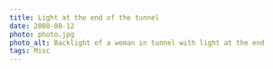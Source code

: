```yaml
---
title: Light at the end of the tunnel
date: 2008-08-12
photo: photo.jpg
photo_alt: Backlight of a woman in tunnel with light at the end
tags: Misc
---
```

